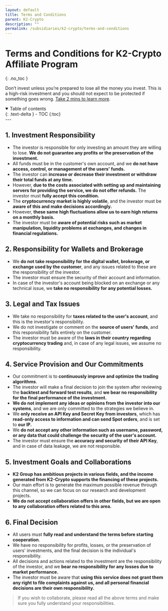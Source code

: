 ```yaml
---
layout: default
title: Terms and Conditions
parent: K2-Crypto
description: ""
permalink: /subsidiaries/k2-crypto/terms-and-conditions
---
```


# Terms and Conditions for K2-Crypto Affiliate Program
{: .no_toc }

Don’t invest unless you’re prepared to lose all the money you invest. This is a high-risk investment and you should not expect to be protected if something goes wrong. [Take 2 mins to learn more](https://www.binance.com/en/legal/risk-warning).

<details open markdown="block">
  <summary class="text-delta">Table of contents</summary>
  {: .text-delta }
  - TOC
  {:toc}
</details>
---

## 1. Investment Responsibility
- The investor is responsible for only investing an amount they are willing to lose. **We do not guarantee any profits or the preservation of the investment.**
- All funds must be in the customer's own account, and we **do not have access, control, or management of the users' funds.**
- The investor can **increase or decrease their investment or withdraw their total funds at any time.**
- However, **due to the costs associated with setting up and maintaining servers for providing the service, we do not offer refunds.** The investor must **fully accept this condition.**
- The **cryptocurrency market is highly volatile**, and the investor must be **aware of this and make decisions accordingly.**
- However, **these same high fluctuations allow us to earn high returns on a monthly basis.**
- The investor must be **aware of potential risks such as market manipulation, liquidity problems at exchanges, and changes in financial regulations.**

## 2. Responsibility for Wallets and Brokerage
- We **do not take responsibility for the digital wallet, brokerage, or exchange used by the customer**, and any issues related to these are the responsibility of the investor.
- The investor must ensure the security of their account and information.
- In case of the investor's account being blocked on an exchange or any technical issue, we **take no responsibility for any potential losses.**

## 3. Legal and Tax Issues
- We take no responsibility for **taxes related to the user's account**, and this is the investor's responsibility.
- We do not investigate or comment on the **source of users' funds**, and this responsibility falls entirely on the customer.
- The investor must be aware of the **laws in their country regarding cryptocurrency trading** and, in case of any legal issues, we assume no responsibility.

## 4. Service Provision and Our Commitments
- Our commitment is to **continuously improve and optimize the trading algorithms**.
- The investor will make a final decision to join the system after reviewing the **backtest and forward test results**, and **we bear no responsibility for the final performance of the investment.**
- **We do not implement any ideas or opinions from the investor into our systems**, and we are only committed to the strategies we believe in.
- We **only receive an API Key and Secret Key from investors**, which has **read-only access to information and can send Spot orders**, and is set to **our IP.**
- We **do not accept any other information such as username, password, or any data that could challenge the security of the user's account.**
- The investor must ensure the **accuracy and security of their API Key**, and in case of data leakage, we are not responsible.

## 5. Investment Goals and Collaborations
- **K2 Group has ambitious projects in various fields, and the income generated from K2-Crypto supports the financing of these projects.**
- Our main effort is to generate the maximum possible revenue through this channel, so we can focus on our research and development projects.
- **We do not accept collaboration offers in other fields, but we are open to any collaboration offers related to this area.**

## 6. Final Decision
- All users must **fully read and understand the terms before starting cooperation**.
- We have no responsibility for profits, losses, or the preservation of users' investments, and the final decision is the individual's responsibility.
- All decisions and actions related to the investment are the responsibility of the investor, and we **bear no responsibility for any losses due to market performance.**
- The investor must be aware that **using this service does not grant them any right to file complaints against us, and all personal financial decisions are their own responsibility.**

> If you wish to collaborate, please read all the above terms and make sure you fully understand your responsibilities.
